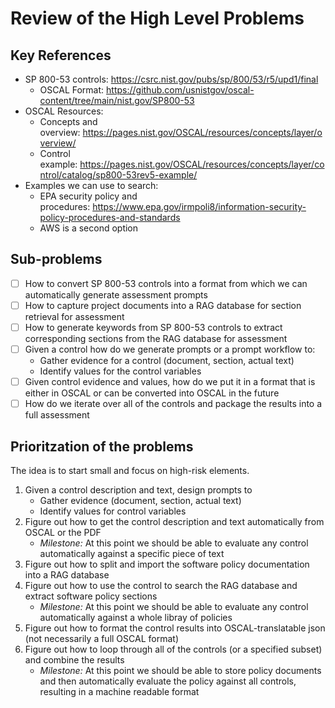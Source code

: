 # Review of the High Level Problems
## Key References
 - SP 800-53 controls: <https://csrc.nist.gov/pubs/sp/800/53/r5/upd1/final>
   - OSCAL Format: <https://github.com/usnistgov/oscal-content/tree/main/nist.gov/SP800-53>
 - OSCAL Resources:
   - Concepts and overview: <https://pages.nist.gov/OSCAL/resources/concepts/layer/overview/>
   - Control example: <https://pages.nist.gov/OSCAL/resources/concepts/layer/control/catalog/sp800-53rev5-example/>
 - Examples we can use to search:
   - EPA security policy and procedures: <https://www.epa.gov/irmpoli8/information-security-policy-procedures-and-standards>
   - AWS is a second option

## Sub-problems
- [ ] How to convert SP 800-53 controls into a format from which we can automatically generate assessment prompts
- [ ] How to capture project documents into a RAG database for section retrieval for assessment
- [ ] How to generate keywords from SP 800-53 controls to extract corresponding sections from the RAG database for assessment
- [ ] Given a control how do we generate prompts or a prompt workflow to:
  - Gather evidence for a control (document, section, actual text)
  - Identify values for the control variables 
- [ ] Given control evidence and values, how do we put it in a format that is either in OSCAL or can be converted into OSCAL in the future
- [ ] How do we iterate over all of the controls and package the results into a full assessment

## Prioritzation of the problems
The idea is to start small and focus on high-risk elements.

 1. Given a control description and text, design prompts to
    - Gather evidence (document, section, actual text)
    - Identify values for control variables
 2. Figure out how to get the control description and text automatically from OSCAL or the PDF
    - *Milestone:* At this point we should be able to evaluate any control automatically against a specific piece of text
 3. Figure out how to split and import the software policy documentation into a RAG database
 4. Figure out how to use the control to search the RAG database and extract software policy sections
    - *Milestone:* At this point we should be able to evaluate any control automatically against a whole libray of policies
 5. Figure out how to format the control results into OSCAL-translatable json (not necessarily a full OSCAL format)
 6. Figure out how to loop through all of the controls (or a specified subset) and combine the results
    - *Milestone:* At this point we should be able to store policy documents and then automatically evaluate the policy against all controls, resulting in a machine readable format
